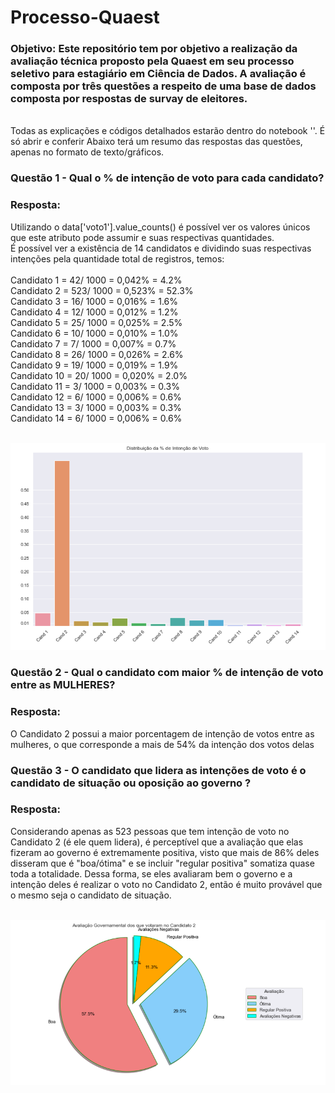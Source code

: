 # Processo-Quaest

### Objetivo: Este repositório tem por objetivo a realização da avaliação técnica proposto pela Quaest em seu processo seletivo para estagiário em Ciência de Dados. A avaliação é composta por três questões a respeito de uma base de dados composta por respostas de survay de eleitores.

<br>
Todas as explicações e códigos detalhados estarão dentro do notebook ''. É só abrir e conferir
Abaixo terá um resumo das respostas das questões, apenas no formato de texto/gráficos.
 
<br>

### Questão 1 - Qual o % de intenção de voto para cada candidato?
### Resposta: <br>
Utilizando o data['voto1'].value_counts() é possível ver os valores únicos que este atributo pode assumir e suas respectivas quantidades. <br>
É possível ver a existência de 14 candidatos e dividindo suas respectivas intenções pela quantidade total de registros, temos: <br> <br>
Candidato 1 = 42/ 1000 = 0,042% = 4.2% <br>
Candidato 2 = 523/ 1000 = 0,523% = 52.3% <br>
Candidato 3 = 16/ 1000 = 0,016% = 1.6% <br>
Candidato 4 = 12/ 1000 = 0,012% = 1.2% <br>
Candidato 5 = 25/ 1000 = 0,025% = 2.5% <br>
Candidato 6 = 10/ 1000 = 0,010% = 1.0% <br>
Candidato 7 = 7/ 1000 = 0,007% = 0.7% <br>
Candidato 8 = 26/ 1000 = 0,026% = 2.6% <br>
Candidato 9 = 19/ 1000 = 0,019% = 1.9% <br>
Candidato 10 = 20/ 1000 = 0,020% = 2.0% <br>
Candidato 11 = 3/ 1000 = 0,003% = 0.3% <br>
Candidato 12 = 6/ 1000 = 0,006% = 0.6% <br>
Candidato 13 = 3/ 1000 = 0,003% = 0.3% <br>
Candidato 14 = 6/ 1000 = 0,006% = 0.6% <br> <br>

<p align="center"> 
<img src="./prints/question1.png" >
</p>

### Questão 2 - Qual o candidato com maior % de intenção de voto entre as MULHERES?
### Resposta: <br>

O Candidato 2 possui a maior porcentagem de intenção de votos entre as mulheres, o que corresponde a mais de 54% da intenção dos votos delas


### Questão 3 - O candidato que lidera as intenções de voto é o candidato de situação ou oposição ao governo ?
### Resposta: <br>
Considerando apenas as 523 pessoas que tem intenção de voto no Candidato 2 (é ele quem lidera), é perceptível que a avaliação que elas fizeram ao governo é extremamente positiva, visto que mais de 86% deles disseram que é "boa/ótima" e se incluir "regular positiva" somatiza quase toda a totalidade. Dessa forma, se eles avaliaram bem o governo e a intenção deles é realizar o voto no Candidato 2, então é muito provável que o mesmo seja o candidato de situação. <br><br>

<p align="center"> 
<img src="./prints/question3.png" >
</p>
